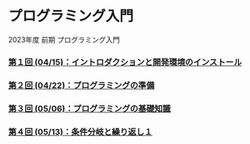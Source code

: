 # プログラミング入門

2023年度 前期 プログラミング入門

### [第１回 (04/15)：イントロダクションと開発環境のインストール](01/)

### [第２回 (04/22)：プログラミングの準備](02/)

### [第３回 (05/06)：プログラミングの基礎知識](03/)

### [第４回 (05/13)：条件分岐と繰り返し１](04/)
